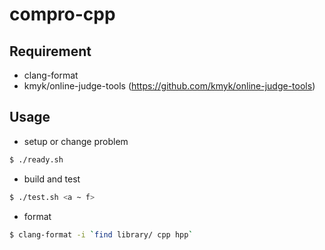 # compro-cpp

## Requirement
* clang-format
* kmyk/online-judge-tools (https://github.com/kmyk/online-judge-tools)

## Usage

* setup or change problem
```bash
$ ./ready.sh
```

* build and test
```bash
$ ./test.sh <a ~ f>
```

* format
```bash
$ clang-format -i `find library/ cpp hpp`
```